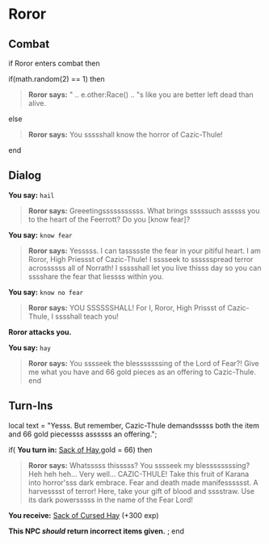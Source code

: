 # Roror
## Combat

if Roror enters combat  then


if(math.random(2) == 1) then



>**Roror says:** " .. e.other:Race() .. "s like you are better left dead than alive.


else



>**Roror says:** You ssssshall know the horror of Cazic-Thule!

end

## Dialog

**You say:** `hail`



>**Roror says:** Greeetingsssssssssss. What brings sssssuch asssss you to the heart of the Feerrott? Do you [know fear]?

**You say:** `know fear`



>**Roror says:** Yesssss. I can tassssste the fear in your pitiful heart. I am Roror, High Priessst of Cazic-Thule! I sssseek to sssssspread terror acrossssss all of Norrath! I ssssshall let you live thisss day so you can sssshare the fear that liessss within you.

**You say:** `know no fear`



>**Roror says:** YOU SSSSSSHALL! For I, Roror, High Prissst of Cazic-Thule, I sssshall teach you!


**Roror attacks you.**

**You say:** `hay`



>**Roror says:** You sssseek the blesssssssing of the Lord of Fear?! Give me what you have and 66 gold pieces as an offering to Cazic-Thule.
end

## Turn-Ins



local text = "Yesss. But remember, Cazic-Thule demandsssss both the item and 66 gold piecessss assssss an offering.";


if( **You turn in:** [Sack of Hay](/item/13990),gold = 66) then


>**Roror says:** Whatsssss thisssss? You sssseek my blessssssssing? Heh heh heh... Very well... CAZIC-THULE! Take this fruit of Karana into horror'sss dark embrace. Fear and death made manifesssssst. A harvesssst of terror! Here, take your gift of blood and sssstraw. Use its dark powersssss in the name of the Fear Lord!


 **You receive:**  [Sack of Cursed Hay](/item/14320) (+300 exp)

**This NPC *should* return incorrect items given.**
;
end